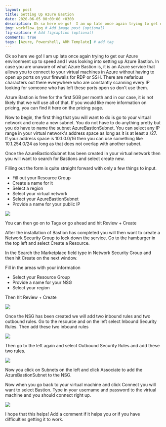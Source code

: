 ```yaml
---
layout: post
title: Setting Up Azure Bastion
date: 2020-06-05 00:00:00 +0300
description: Ok so here we go!  I am up late once again trying to get our Azure environment up to speed and I was looking into setting up Azure Bastion. # Add post description (optional)
img: workflow.jpg # Add image post (optional)
fig-caption: # Add figcaption (optional)
comments: true
tags: [Azure, Powershell, ARM Template] # add tag
---
```


Ok so here we go!  I am up late once again trying to get our Azure environment up to speed and I was looking into setting up Azure Bastion.  In case you are unaware of what Azure Bastion is, it is an Azure service that allows you to connect to your virtual machines in Azure without having to open up ports on your firewalls for RDP or SSH.  There are nefarious characters out there everywhere who are constantly scanning every IP looking for someone who has left these ports open so don't use them.  

Azure Bastion is free for the first 5GB per month and in our case, it is not likely that we will use all of that.  If you would like more information on pricing, you can find it here on the pricing page.

Now to begin, the first thing that you will want to do is go to your virtual network and create a new subnet.  You do not have to do anything pretty but you do have to name the subnet AzureBastionSubnet.  You can select any IP range in your virtual network's address space as long as it is at least a /27.  If your address space is 10.1.0.0/16 then you can use something like 10.1.254.0/24 as long as that does not overlap with another subnet.

Once the AzureBastionSubnet has been created in your virtual network then you will want to search for Bastions and select create new. 

Filling out the form is quite straight forward with only a few things to input.
* Fill out your Resource Group
* Create a name for it
* Select a region
* Select your virtual network
* Select your AzureBastionSubnet
* Provide a name for your public IP

<img src="{{site.baseurl}}/assets/img/CreateBastion1.jpg">

You can then go on to Tags or go ahead and hit Review + Create

After the installation of Bastion has completed you will then want to create a Network Security Group to lock down the service.  Go to the hamburger in the top left and select Create a Resource.

In the Search the Marketplace field type in Network Security Group and then hit Create on the next window.

Fill in the areas with your information
* Select your Resource Group
* Provide a name for your NSG
* Select your region

Then hit Review + Create

<img src="{{site.baseurl}}/assets/img/CreateBastion2.jpg">

Once the NSG has been created we will add two inbound rules and two outbound rules.  Go to the resource and on the left select Inbound Security Rules.  Then add these two inbound rules

<img src="{{site.baseurl}}/assets/img/CreateBastion3.jpg">

Then go to the left again and select Outbound Security Rules and add these two rules.

<img src="{{site.baseurl}}/assets/img/CreateBastion4.jpg">

Now you click on Subnets on the left and click Associate to add the AzureBastionSubnet to the NSG. 

Now when you go back to your virtual machine and click Connect you will want to select Bastion.  Type in your username and password to the virtual machine and you should connect right up.

<img src="{{site.baseurl}}/assets/img/CreateBastion5.jpg">

I hope that this helps!  Add a comment if it helps you or if you have difficulties getting it to work.